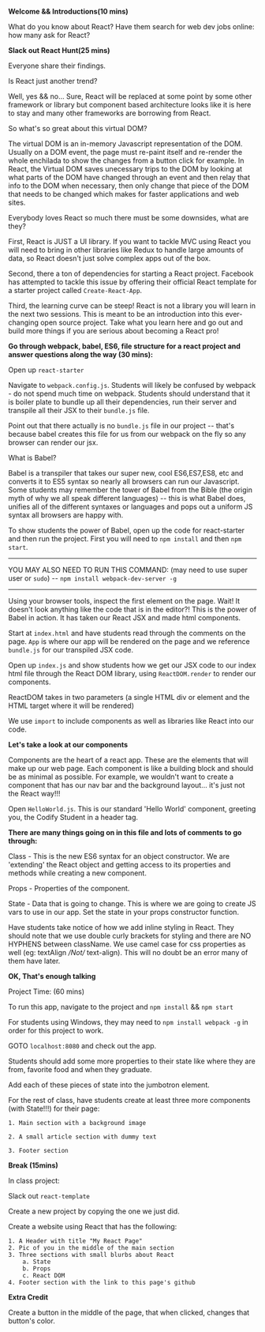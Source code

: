 

**Welcome && Introductions(10 mins)**

What do you know about React? Have them search for web dev jobs online: how many ask for React?

**Slack out React Hunt(25 mins)**

Everyone share their findings.

Is React just another trend?

Well, yes && no... Sure, React will be replaced at some point by some other framework or library but component based architecture looks like it is here to stay and many other frameworks are borrowing from React. 

So what's so great about this virtual DOM?

The virtual DOM is an in-memory Javascript representation of the DOM. Usually on a DOM event, the page must re-paint itself and re-render the whole enchilada to show the changes from a button click for example. In React, the Virtual DOM saves unecessary trips to the DOM by looking at what parts of the DOM have changed through an event and then relay that info to the DOM when necessary, then only change that piece of the DOM that needs to be changed which makes for faster applications and web sites. 

Everybody loves React so much there must be some downsides, what are they?

First, React is JUST a UI library. If you want to tackle MVC using React you will need to bring in other libraries like Redux to handle large amounts of data, so React doesn't just solve complex apps out of the box.

Second, there a ton of dependencies for starting a React project. Facebook has attempted to tackle this issue by offering their official React template for a starter project called `Create-React-App`. 

Third, the learning curve can be steep! React is not a library you will learn in the next two sessions. This is meant to be an introduction into this ever-changing open source project. Take what you learn here and go out and build more things if you are serious about becoming a React pro!

**Go through webpack, babel, ES6, file structure for a react project and answer questions along the way (30 mins):**

Open up `react-starter`

Navigate to `webpack.config.js`. Students will likely be confused by webpack - do not spend much time on webpack. Students should understand that it is boiler plate to bundle up all their dependencies, run their server and transpile all their JSX to their `bundle.js` file. 

Point out that there actually is no `bundle.js` file in our project -- that's because babel creates this file for us from our webpack on the fly so any browser can render our jsx.

What is Babel?

Babel is a transpiler that takes our super new, cool ES6,ES7,ES8, etc and converts it to ES5 syntax so nearly all browsers can run our Javascript. Some students may remember the tower of Babel from the Bible (the origin myth of why we all speak different languages) -- this is what Babel does, unifies all of the different syntaxes or languages and pops out a uniform JS syntax all browsers are happy with. 

To show students the power of Babel, open up the code for react-starter and then run the project. First you will need to `npm install` and then `npm start`. 

***
YOU MAY ALSO NEED TO RUN THIS COMMAND:  (may need to use super user or `sudo`) -- `npm install webpack-dev-server -g`
***

Using your browser tools, inspect the first element on the page. Wait! It doesn't look anything like the code that is in the editor?! This is the power of Babel in action. It has taken our React JSX and made html components.

Start at `index.html` and have students read through the comments on the page. `App` is where our app will be rendered on the page and we reference `bundle.js` for our transpiled JSX code.

Open up `index.js` and show students how we get our JSX code to our index html file through the React DOM library, using `ReactDOM.render` to render our components. 

ReactDOM takes in two parameters (a single HTML div or element and the HTML target where it will be rendered)

We use `import` to include components as well as libraries like React into our code. 

**Let's take a look at our components**

Components are the heart of a react app. These are the elements that will make up our web page. Each component is like a building block and should be as minimal as possible. For example, we wouldn't want to create a component that has our nav bar and the background layout... it's just not the React way!!!

Open `HelloWorld.js`. This is our standard 'Hello World' component, greeting you, the Codify Student in a header tag. 

**There are many things going on in this file and lots of comments to go through:** 

Class - This is the new ES6 syntax for an object constructor. We are 'extending' the React object and getting access to its properties and methods while creating a new component.

Props - Properties of the component. 

State - Data that is going to change. This is where we are going to create JS vars to use in our app. Set the state in your props constructor function.

Have students take notice of how we add inline styling in React. They should note that we use double curly brackets for styling and there are NO HYPHENS between className. We use camel case for css properties as well (eg: textAlign */Not/* text-align). This will no doubt be an error many of them have later. 

**OK, That's enough talking**

Project Time: (60 mins)

To run this app, navigate to the project and `npm install` && `npm start`

For students using Windows, they may need to `npm install webpack -g` in order for this project to work. 

GOTO `localhost:8080` and check out the app.

Students should add some more properties to their state like where they are from, favorite food and when they graduate. 

Add each of these pieces of state into the jumbotron element.

For the rest of class, have students create at least three more components (with State!!!) for their page: 

    1. Main section with a background image

    2. A small article section with dummy text

    3. Footer section

**Break (15mins)**

In class project: 

Slack out `react-template`

Create a new project by copying the one we just did.

Create a website using React that has the following: 

    1. A Header with title "My React Page"
    2. Pic of you in the middle of the main section
    3. Three sections with small blurbs about React
        a. State
        b. Props
        c. React DOM
    4. Footer section with the link to this page's github

**Extra Credit**

Create a button in the middle of the page, that when clicked, changes that button's color. 








